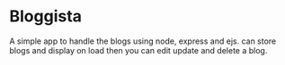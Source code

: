 # Bloggista
A simple app to handle the blogs using node, express and ejs. can store blogs and display on load then you can edit update and delete a blog.

